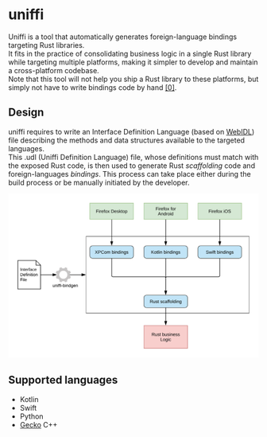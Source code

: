 # uniffi

Uniffi is a tool that automatically generates foreign-language bindings targeting Rust libraries.  
It fits in the practice of consolidating business logic in a single Rust library while targeting multiple platforms, making it simpler to develop and maintain a cross-platform codebase.  
Note that this tool will not help you ship a Rust library to these platforms, but simply not have to write bindings code by hand [[0]](https://i.kym-cdn.com/photos/images/newsfeed/000/572/078/d6d.jpg).

## Design

uniffi requires to write an Interface Definition Language (based on [WebIDL](https://heycam.github.io/webidl/)) file describing the methods and data structures available to the targeted languages.  
This .udl (Uniffi Definition Language) file, whose definitions must match with the exposed Rust code, is then used to generate Rust *scaffolding* code and foreign-languages *bindings*. This process can take place either during the build process or be manually initiated by the developer.

![uniffi diagram](./uniffi_diagram.png)

## Supported languages

- Kotlin
- Swift
- Python
- [Gecko](https://en.wikipedia.org/wiki/Gecko_(software)) C++
